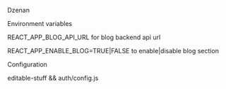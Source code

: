 Dzenan

Environment variables

REACT_APP_BLOG_API_URL for blog backend api url

REACT_APP_ENABLE_BLOG=TRUE|FALSE to enable|disable blog section

Configuration

editable-stuff && auth/config.js

